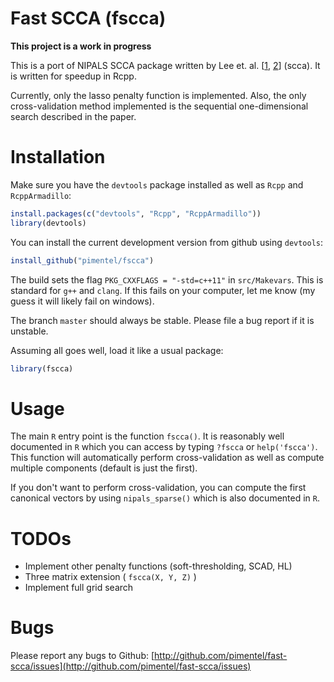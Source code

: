 # Fast SCCA (fscca)

**This project is a work in progress**

This is a port of NIPALS SCCA package written by Lee et. al.
\[[1](http://fafner.meb.ki.se/personal/yudpaw/?page_id=13),
[2](http://www.degruyter.com/view/j/sagmb.2011.10.issue-1/sagmb.2011.10.1.1638/sagmb.2011.10.1.1638.xml)\]
(scca). It is written for speedup in Rcpp.

Currently, only the lasso penalty function is implemented. Also, the only
cross-validation method implemented is the sequential one-dimensional search
described in the paper.

# Installation

Make sure you have the `devtools` package installed as well as `Rcpp` and
`RcppArmadillo`:

```R
install.packages(c("devtools", "Rcpp", "RcppArmadillo"))
library(devtools)
```

You can install the current development version from github using `devtools`:

```R
install_github("pimentel/fscca")
```

The build sets the flag `PKG_CXXFLAGS = "-std=c++11"` in `src/Makevars`. This
is standard for `g++` and `clang`. If this fails on your computer, let me know
(my guess it will likely fail on windows).

The branch `master` should always be stable. Please file a bug report if it is
unstable.

Assuming all goes well, load it like a usual package:

```R
library(fscca)
```

# Usage

The main `R` entry point is the function `fscca()`. It is reasonably well
documented in `R` which you can access by typing `?fscca` or `help('fscca')`.
This function will automatically perform cross-validation as well as compute
multiple components (default is just the first).

If you don't want to perform cross-validation, you can compute the first
canonical vectors by using `nipals_sparse()` which is also documented in `R`.

# TODOs

* Implement other penalty functions (soft-thresholding, SCAD, HL)
* Three matrix extension ( `fscca(X, Y, Z)` )
* Implement full grid search

# Bugs

Please report any bugs to Github:
[http://github.com/pimentel/fast-scca/issues](http://github.com/pimentel/fast-scca/issues)
